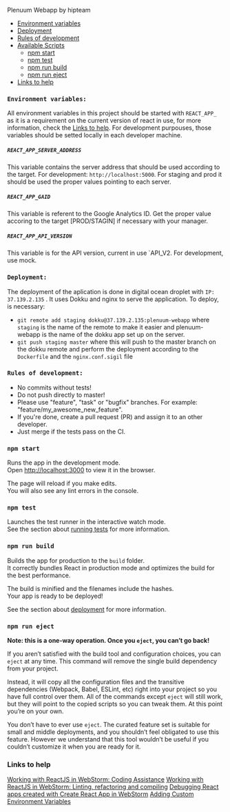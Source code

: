 Plenuum Webapp by hipteam

- [Environment variables](#environment-variables)
- [Deployment](#deployment)
- [Rules of development](#rules-of-development)
- [Available Scripts](#available-scripts)
  - [npm start](#npm-start)
  - [npm test](#npm-test)
  - [npm run build](#npm-run-build)
  - [npm run eject](#npm-run-eject)
- [Links to help](#links-to-help)

### `Environment variables:`
All environment variables in this project should be started with `REACT_APP_` as it is a requirement on the current version of react in use, for more information, check the [Links to help](#links-to-help). For development purpouses, those variables should be setted locally in each developer machine.

##### `REACT_APP_SERVER_ADDRESS` 
This variable contains the server address that should be used according to the target.
For development: `http://localhost:5000`.
For staging and prod it should be used the proper values pointing to each server.

##### `REACT_APP_GAID`
This variable is referent to the Google Analytics ID. Get the proper value accoring to the target [PROD/STAGIN] if necessary with your manager.

##### `REACT_APP_API_VERSION`
This variable is for the API version, current in use `API_V2. For development, use mock.

### `Deployment:`
The deployment of the aplication is done in digital ocean droplet with `IP: 37.139.2.135` . It uses Dokku and nginx to serve the application.
To deploy, is necessary:
- `git remote add staging dokku@37.139.2.135:plenuum-webapp` where `staging` is the name of the remote to make it easier and plenuum-webapp is the name of the dokku app set up on the server.
- `git push staging master`  where this will push to the master branch on the dokku remote and perform the deployment according to the `Dockerfile` and the `nginx.conf.sigil` file

### `Rules of development:`

- No commits without tests!
- Do not push directly to master!
- Please use "feature", "task" or "bugfix" branches. For example: "feature/my_awesome_new_feature".
- If you're done, create a pull request (PR) and assign it to an other developer.
- Just merge if the tests pass on the CI.


### `npm start`

Runs the app in the development mode.<br>
Open [http://localhost:3000](http://localhost:3000) to view it in the browser.

The page will reload if you make edits.<br>
You will also see any lint errors in the console.

### `npm test`

Launches the test runner in the interactive watch mode.<br>
See the section about [running tests](#running-tests) for more information.

### `npm run build`

Builds the app for production to the `build` folder.<br>
It correctly bundles React in production mode and optimizes the build for the best performance.

The build is minified and the filenames include the hashes.<br>
Your app is ready to be deployed!

See the section about [deployment](#deployment) for more information.

### `npm run eject`

**Note: this is a one-way operation. Once you `eject`, you can’t go back!**

If you aren’t satisfied with the build tool and configuration choices, you can `eject` at any time. This command will remove the single build dependency from your project.

Instead, it will copy all the configuration files and the transitive dependencies (Webpack, Babel, ESLint, etc) right into your project so you have full control over them. All of the commands except `eject` will still work, but they will point to the copied scripts so you can tweak them. At this point you’re on your own.

You don’t have to ever use `eject`. The curated feature set is suitable for small and middle deployments, and you shouldn’t feel obligated to use this feature. However we understand that this tool wouldn’t be useful if you couldn’t customize it when you are ready for it.


### Links to help

[Working with ReactJS in WebStorm: Coding Assistance](https://blog.jetbrains.com/webstorm/2015/10/working-with-reactjs-in-webstorm-coding-assistance/)
[Working with ReactJS in WebStorm: Linting, refactoring and compiling](https://blog.jetbrains.com/webstorm/2015/12/working-with-reactjs-in-webstorm-linting-refactoring-and-compiling/)
[Debugging React apps created with Create React App in WebStorm](https://blog.jetbrains.com/webstorm/2017/01/debugging-react-apps/)
[Adding Custom Environment Variables](https://github.com/facebookincubator/create-react-app/blob/master/packages/react-scripts/template/README.md#adding-custom-environment-variables)